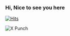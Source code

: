 ### Hi, Nice to see you here
[![Hits](https://hits.seeyoufarm.com/api/count/incr/badge.svg?url=https%3A%2F%2Fgithub.com%2Fmatoriazis&count_bg=%23A530CD&title_bg=%23333333&icon=processwire.svg&icon_color=%23FFFFFF&title=matoriazis&edge_flat=false)](https://github.com/matoriazis/)

![X Punch](https://github-readme-stats-one-bice.vercel.app/api?username=matoriazis&show_icons=true&include_all_commits=true&count_private=true&role=OWNER,ORGANIZATION_MEMBER,COLLABORATOR&theme=dark)
